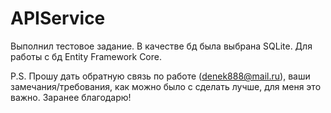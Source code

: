 # APIService
Выполнил тестовое задание. В качестве бд была выбрана SQLite. Для работы с бд Entity Framework Core.

P.S. Прошу дать обратную связь по работе (denek888@mail.ru), ваши замечания/требования, как можно было с сделать лучше, для меня это важно. Заранее благодарю! 
